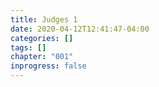```yaml
---
title: Judges 1
date: 2020-04-12T12:41:47-04:00
categories: []
tags: []
chapter: "001"
inprogress: false
---
```


